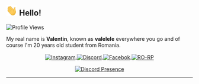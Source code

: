 ## <img src="https://raw.githubusercontent.com/ABSphreak/ABSphreak/master/gifs/Hi.gif" width="30px"> Hello!

![Profile Views](https://komarev.com/ghpvc/?username=valelelegod&color=ECBF32&style=flat-square)

My real name is **Valentin**, known as **valelele** everywhere you go and of course I'm 20 years old student from Romania.

<p align="center">
   <a href="https://www.instagram.com/elelelav/" target="_blank">
      <img src="https://i.imgur.com/ZrXj1Qh.png" alt="Instagram" width="32" align="center">
   </a>
   <a href="https://discord.com/users/337620156236955670" target="_blank" rel="nofollow">
      <img src="https://i.imgur.com/cstwXyP.png" alt="Discord" width="32" align="center">
   </a>
   <a href="https://www.facebook.com/callmegodv/" target="_blank" rel="nofollow">
      <img src="https://i.imgur.com/4A7maHh.png" alt="Facebok" width="32" align="center">
   </a>
   <a href="https://www.ro-rp.ro/" target="_blank" rel="nofollow">
      <img src="https://i.imgur.com/4dmnGlo.png" alt="RO-RP" width="32" align="center">
   </a>
</p>

<p align="center">
   <a href="https://discord.com/users/337620156236955670" target="_blank" rel="nofollow">
      <img src="https://lanyard-profile-readme.vercel.app/api/337620156236955670?idle" alt="Discord Presence" align="center">
   </a>
</p>

---

